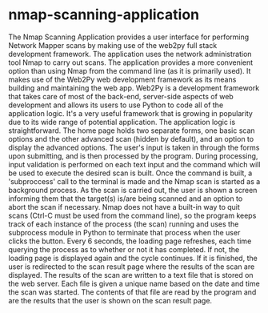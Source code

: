# nmap-scanning-application
The Nmap Scanning Application provides a user interface for performing Network Mapper scans by making use of the web2py full stack development framework.
The application uses the network administration tool Nmap to carry out scans. The application provides a more convenient option than using Nmap from the command line (as it is primarily used). It makes use of the Web2Py web development framework as its means building and maintaining the web app. Web2Py is a development framework that takes care of most of the back-end, server-side aspects of web development and allows its users to use Python to code all of the application logic. It's a very useful framework that is growing in popularity due to its wide range of potential application.
The application logic is straightforward. The home page holds two separate forms, one basic scan options and the other advanced scan (hidden by default), and an option to display the advanced options. The user's input is taken in through the forms upon submitting, and is then processed by the program. During processing, input validation is performed on each text input and the command which will be used to execute the desired scan is built. Once the command is built, a 'subproccess' call to the terminal is made and the Nmap scan is started as a background process.
As the scan is carried out, the user is shown a screen informing them that the target(s) is/are being scanned and an option to abort the scan if necessary. Nmap does not have a built-in way to quit scans (Ctrl-C must be used from the command line), so the program keeps track of each instance of the process (the scan) running and uses the subprocess module in Python to terminate that process when the user clicks the button.
Every 6 seconds, the loading page refreshes, each time querying the process as to whether or not it has completed. If not, the loading page is displayed again and the cycle continues. If it is finished, the user is redirected to the scan result page where the results of the scan are displayed. The results of the scan are written to a text file that is stored on the web server. Each file is given a unique name based on the date and time the scan was started. The contents of that file are read by the program and are the results that the user is shown on the scan result page.
